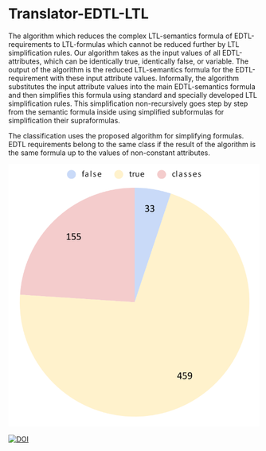 # Translator-EDTL-LTL

The algorithm which reduces the complex LTL-semantics formula of EDTL-requirements to LTL-formulas which cannot be reduced further by LTL simplification rules. Our algorithm takes as the input values of all EDTL-attributes, which can be identically true, identically false, or variable. The output of the algorithm is the reduced LTL-semantics formula for the EDTL-requirement with these input attribute values. Informally, the algorithm substitutes the input attribute values into the main EDTL-semantics formula and then simplifies this formula using standard and specially developed LTL simplification rules. This simplification non-recursively goes step by step from the semantic formula inside using simplified subformulas for simplification their supraformulas.

The classification uses the proposed algorithm for simplifying formulas. EDTL requirements belong to the same class if the result of the algorithm is the same formula up to the values of non-constant attributes.


![Classification](chart2.png)

[![DOI](https://zenodo.org/badge/459495007.svg)](https://zenodo.org/badge/latestdoi/459495007)
